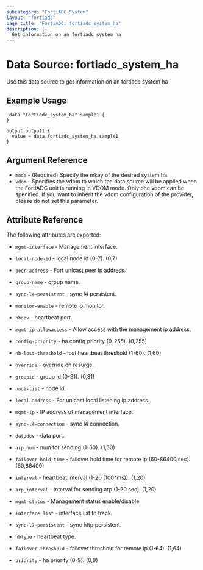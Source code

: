 ```yaml
---
subcategory: "FortiADC System"
layout: "fortiadc"
page_title: "FortiADC: fortiadc_system_ha"
description: |-
  Get information on an fortiadc system ha
---
```


# Data Source: fortiadc_system_ha
Use this data source to get information on an fortiadc system ha

## Example Usage

```hcl
 data "fortiadc_system_ha" sample1 {
}

output output1 {
  value = data.fortiadc_system_ha.sample1
}
```

## Argument Reference
* `mode` - (Required) Specify the mkey of the desired  system ha.
* `vdom` - Specifies the vdom to which the data source will be applied when the FortiADC unit is running in VDOM mode. Only one vdom can be specified. If you want to inherit the vdom configuration of the provider, please do not set this parameter.


## Attribute Reference

The following attributes are exported:

* `mgmt-interface` - Management interface. 
* `local-node-id` - local node id (0-7). (0,7)

* `peer-address` - Fort unicast peer ip address. 
* `group-name` - group name. 
* `sync-l4-persistent` - sync l4 persistent. 
* `monitor-enable` - remote ip monitor. 
* `hbdev` - heartbeat port. 
* `mgmt-ip-allowaccess` - Allow access with the management ip address. 
* `config-priority` - ha config priority (0-255). (0,255)
* `hb-lost-threshold` - lost heartbeat threshold (1-60). (1,60)
* `override` - override on resurge. 
* `groupid` - group id (0-31). (0,31)
* `node-list` - node id. 
* `local-address` - For unicast local listening ip address. 
* `mgmt-ip` - IP address of management interface. 
* `sync-l4-connection` - sync l4 connection. 
* `datadev` - data port. 
* `arp_num` - num for sending (1-60). (1,60)
* `failover-hold-time` - failover hold time for remote ip (60-86400 sec). (60,86400)
* `interval` - heartbeat interval (1-20 (100*ms)). (1,20)

* `arp_interval` - interval for sending arp (1-20 sec). (1,20)
* `mgmt-status` - Management status enable/disable. 
* `interface_list` - interface list to track. 
* `sync-l7-persistent` - sync http persistent. 
* `hbtype` - heartbeat type. 
* `failover-threshold` - failover threshold for remote ip (1-64). (1,64)
* `priority` - ha priority (0-9). (0,9)

